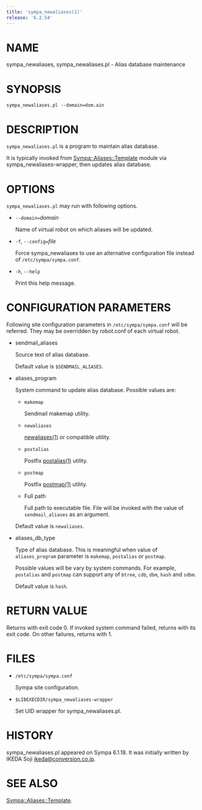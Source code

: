 ```yaml
---
title: 'sympa_newaliases(1)'
release: '6.2.54'
---
```


# NAME

sympa\_newaliases, sympa\_newaliases.pl - Alias database maintenance

# SYNOPSIS

    sympa_newaliases.pl --domain=dom.ain

# DESCRIPTION

`sympa_newaliases.pl` is a program to maintain alias database.

It is typically invoked from
[Sympa::Aliases::Template](./Sympa-Aliases-Template.3.md) module via sympa\_newaliases-wrapper,
then updates alias database.

# OPTIONS

`sympa_newaliases.pl` may run with following options.

- `--domain=`_domain_

    Name of virtual robot on which aliases will be updated.

- `-f`, `--config=`_file_

    Force sympa\_newaliases to use an alternative configuration file instead
    of `/etc/sympa/sympa.conf`.

- `-h`, `--help`

    Print this help message.

# CONFIGURATION PARAMETERS

Following site configuration parameters in `/etc/sympa/sympa.conf` will be referred.
They may be overridden by robot.conf of each virtual robot.

- sendmail\_aliases

    Source text of alias database.

    Default value is `$SENDMAIL_ALIASES`.

- aliases\_program

    System command to update alias database.
    Possible values are:

    - `makemap`

        Sendmail makemap utility.

    - `newaliases`

        [newaliases(1)](./newaliases.1.md) or compatible utility.

    - `postalias`

        Postfix [postalias(1)](./postalias.1.md) utility.

    - `postmap`

        Postfix [postmap(1)](./postmap.1.md) utility.

    - Full path

        Full path to executable file.
        File will be invoked with the value of `sendmail_aliases` as an argument.

    Default value is `newaliases`.

- aliases\_db\_type

    Type of alias database.
    This is meaningful when value of `aliases_program` parameter is
    `makemap`, `postalias` or `postmap`.

    Possible values will be vary by system commands.
    For example, `postalias` and `postmap` can support any of
    `btree`, `cdb`, `dbm`, `hash` and `sdbm`.

    Default value is `hash`.

# RETURN VALUE

Returns with exit code 0.
If invoked system command failed, returns with its exit code.
On other failures, returns with 1.

# FILES

- `/etc/sympa/sympa.conf`

    Sympa site configuration.

- `$LIBEXECDIR/sympa_newaliases-wrapper`

    Set UID wrapper for sympa\_newaliases.pl.

# HISTORY

sympa\_newaliases.pl appeared on Sympa 6.1.18.
It was initially written by
IKEDA Soji <ikeda@conversion.co.jp>.

# SEE ALSO

[Sympa::Aliases::Template](./Sympa-Aliases-Template.3.md).
